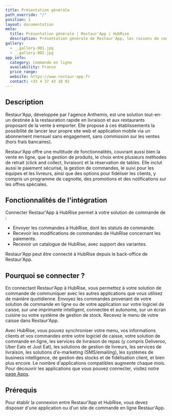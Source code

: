 ```yaml
---
title: Présentation générale
path_override: "/"
position: 1
layout: documentation
meta:
  title: Présentation générale | Restaur'App | HubRise
  description: Présentation générale de Restaur'App, les raisons de connecter Restaur'App à HubRise et les fonctionnalités de l'intégration avec HubRise.
gallery:
  - __gallery-001.jpg
  - __gallery-002.jpg
app_info:
  category: Commande en ligne
  availability: France
  price_range:
  website: https://www.restaur-app.fr
  contact: +33 4 37 43 18 02
---
```


## Description

Restaur'App, développée par l'agence Anthemis, est une solution tout-en-un destinée à la restauration rapide en livraison et aux restaurants proposant de la vente à emporter. Elle propose à ces établissements la possibilité de lancer leur propre site web et application mobile via un abonnement mensuel sans engagement, sans commission sur les ventes (hors frais bancaires).

Restaur'App offre une multitude de fonctionnalités, couvrant aussi bien la vente en ligne, que la gestion de produits, le choix entre plusieurs méthodes de retrait (click and collect, livraison) et la réservation de tables.
Elle inclut aussi le paiement sécurisé, la gestion de commandes, le suivi pour les équipes et les livreurs, ainsi que des options pour fidéliser les clients, y compris un programme de cagnotte, des promotions et des notifications sur les offres spéciales.

## Fonctionnalités de l'intégration

Connecter Restaur'App à HubRise permet à votre solution de commande de :

- Envoyer les commandes à HubRise, dont les statuts de commande.
- Recevoir les modifications de commandes de HubRise concernant les paiements.
- Recevoir un catalogue de HubRise, avec support des variantes.

Restaur'App peut être connecté à HubRise depuis le back-office de Restaur'App.

## Pourquoi se connecter ?

En connectant Restaur'App à HubRise, vous permettez à votre solution de commande de communiquer avec les autres applications que vous utilisez de manière quotidienne. Envoyez les commandes provenant de votre solution de commande en ligne ou de votre application sur votre logiciel de caisse, sur une imprimante intelligent, connectée et autonome, sur un écran cuisine ou votre système de gestion de stock. Recevez le menu de votre caisse dans Restaur'App.

Avec HubRise, vous pouvez synchroniser votre menu, vos informations clients et vos commandes entre votre logiciel de caisse, votre solution de commande en ligne, les services de livraison de repas (y compris Deliveroo, Uber Eats et Just Eat), les solutions de gestion de livreurs, les services de livraison, les solutions d'e-marketing (SMS/emailing), les systèmes de business intelligence, de gestion des stocks et de fidélisation client, et bien plus encore. Le nombre d'applications compatibles augmente chaque mois. Pour découvrir les applications que vous pouvez connecter, visitez notre [page Apps](/apps).

## Prérequis

Pour établir la connexion entre Restaur'App et HubRise, vous devez disposer d'une application ou d'un site de commande en ligne Restaur'App.
